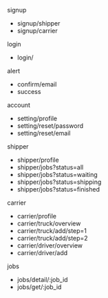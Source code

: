 signup
- signup/shipper
- signup/carrier

login
- login/

alert
- confirm/email
- success

account 
- setting/profile
- setting/reset/password
- setting/reset/email

shipper
- shipper/profile
- shipper/jobs?status=all
- shipper/jobs?status=waiting
- shipper/jobs?status=shipping
- shipper/jobs?status=finished

carrier
- carrier/profile
- carrier/truck/overview
- carrier/truck/add/step=1
- carrier/truck/add/step=2
- carrier/driver/overview
- carrier/driver/add

jobs
- jobs/detail/:job_id
- jobs/get/:job_id
